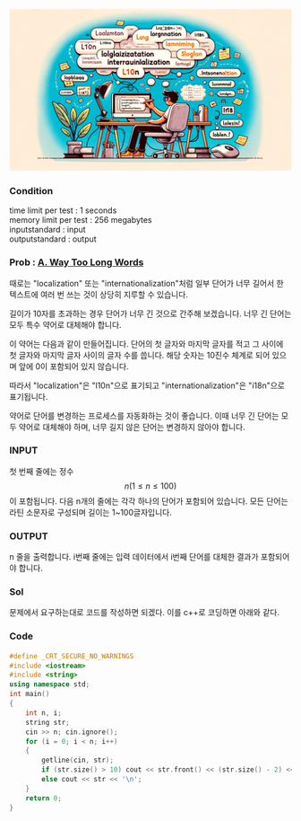 ![Alt text](/img/CODEFORCES/71A.png)

### Condition
time limit per test : 1 seconds   
memory limit per test : 256 megabytes   
inputstandard : input   
outputstandard : output   

### Prob : [A. Way Too Long Words](https://codeforces.com/problemset/problem/71/A)
때로는 "localization" 또는 "internationalization"처럼 일부 단어가 너무 길어서 한 텍스트에 여러 번 쓰는 것이 상당히 지루할 수 있습니다.

길이가 10자를 초과하는 경우 단어가 너무 긴 것으로 간주해 보겠습니다. 너무 긴 단어는 모두 특수 약어로 대체해야 합니다.

이 약어는 다음과 같이 만들어집니다. 단어의 첫 글자와 마지막 글자를 적고 그 사이에 첫 글자와 마지막 글자 사이의 글자 수를 씁니다. 해당 숫자는 10진수 체계로 되어 있으며 앞에 0이 포함되어 있지 않습니다.

따라서 "localization"은 "l10n"으로 표기되고 "internationalization"은 "i18n"으로 표기됩니다.

약어로 단어를 변경하는 프로세스를 자동화하는 것이 좋습니다. 이때 너무 긴 단어는 모두 약어로 대체해야 하며, 너무 길지 않은 단어는 변경하지 않아야 합니다.



### INPUT
첫 번째 줄에는 정수 $$n(1 ≤ n ≤ 100)$$이 포함됩니다. 다음 n개의 줄에는 각각 하나의 단어가 포함되어 있습니다. 모든 단어는 라틴 소문자로 구성되며 길이는 1~100글자입니다.

### OUTPUT
n 줄을 출력합니다. i번째 줄에는 입력 데이터에서 i번째 단어를 대체한 결과가 포함되어야 합니다.

### Sol
문제에서 요구하는대로 코드를 작성하면 되겠다. 이를 c++로 코딩하면 아래와 같다.

### Code
```c++
#define _CRT_SECURE_NO_WARNINGS
#include <iostream>
#include <string>
using namespace std;
int main()
{
	int n, i;
	string str;
	cin >> n; cin.ignore();
	for (i = 0; i < n; i++)
	{
		getline(cin, str);
		if (str.size() > 10) cout << str.front() << (str.size() - 2) << str.back() << '\n';
		else cout << str << '\n';
	}
	return 0;
}
```